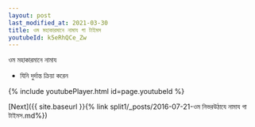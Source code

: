 ```yaml
---
layout: post
last_modified_at: 2021-03-30
title: ওম মহাকারমানে নামায গা টাইমস
youtubeId: k5eRhQCe_Zw
---
```

 
 
 ওম মহাকারমানে নামায  
 
 -  যিনি দুর্দান্ত ক্রিয়া করেন 
 
  
 
  
 
 
 
 
 
 


{% include youtubePlayer.html id=page.youtubeId %}
 
[Next]({{ site.baseurl }}{% link  split1/_posts/2016-07-21-ওম নিভরউঠাযে নামায গা টাইমস.md%})
 
